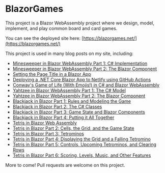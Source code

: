 # BlazorGames

This project is a Blazor WebAssembly project where we design, model, implement, and play common board and card games.

You can see the deployed site here: [https://blazorgames.net/](https://blazorgames.net/)

This project is used in many blog posts on my site, including:

* [Minesweeper in Blazor WebAssembly Part 1: C# Implementation](https://exceptionnotfound.net/minesweeper-in-blazor-webassembly-part-1-csharp-implementation/)
* [Minesweeper in Blazor WebAssembly Part 2: The Blazor Component](https://exceptionnotfound.net/minesweeper-in-blazor-webassembly-part-2-the-blazor-component/)
* [Setting the Page Title in a Blazor App](https://exceptionnotfound.net/setting-the-page-title-in-a-blazor-app-net-core/)
* [Deploying a .NET Core Blazor App to Netlify using GitHub Actions](https://exceptionnotfound.net/deploying-a-net-core-blazor-app-to-netlify-using-github-actions/)
* [Conway's Game of Life (With Emojis!) in C# and Blazor WebAssembly](https://exceptionnotfound.net/conways-game-of-life-with-emojis-in-csharp-and-blazor-webassembly/)
* [Yahtzee in Blazor WebAssembly Part 1: The C# Model](https://exceptionnotfound.net/yahtzee-in-blazor-webassembly-part-1-the-csharp-model/)
* [Yahtzee in Blazor WebAssembly Part 2: The Blazor Component](https://exceptionnotfound.net/yahtzee-in-blazor-webassembly-part-2-the-blazor-component/)
* [Blackjack in Blazor Part 1: Rules and Modeling the Game](https://exceptionnotfound.net/blackjack-in-blazor-part-1-rules-and-modeling-the-game/)
* [Blackjack in Blazor Part 2: The C# Classes](https://exceptionnotfound.net/blackjack-in-blazor-part-2-the-csharp-classes/)
* [Blackjack in Blazor Part 3: Game State and Blazor Components](https://exceptionnotfound.net/blackjack-in-blazor-part-3-game-state-and-blazor-components/)
* [Blackjack in Blazor Part 4: Putting it All Together](https://exceptionnotfound.net/blackjack-in-blazor-part-4-putting-it-all-together/)
* [Tetris in Blazor Web Assembly](https://exceptionnotfound.net/tetris-in-blazor-webassembly/)
* [Tetris in Blazor Part 2: Cells, the Grid, and the Game State](https://exceptionnotfound.net/tetris-in-blazor-part-2-cells-the-grid-and-the-game-state/)
* [Tetris in Blazor Part 3: Tetrominos](https://exceptionnotfound.net/tetris-in-blazor-part-3-tetrominos/)
* [Tetris in Blazor Part 4: Displaying the Grid and a Falling Tetromino](https://exceptionnotfound.net/tetris-in-blazor-part-4-displaying-the-grid-and-a-falling-tetromino/)
* [Tetris in Blazor Part 5: Controls, Upcoming Tetrominos, and Clearing Rows](https://exceptionnotfound.net/tetris-in-blazor-part-5-controls-upcoming-tetrominos-and-clearing-rows/)
* [Tetris in Blazor Part 6: Scoring, Levels, Music, and Other Features](https://exceptionnotfound.net/tetris-in-blazor-part-6-scoring-levels-music-and-other-features/)

More to come! Pull requests are welcome on this project.
